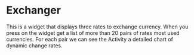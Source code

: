 Exchanger
=========

This is a widget that displays three rates to exchange currency. When you press on the widget get a list of more than 20 pairs of rates most used currencies. For each pair we can see the Activity a detailed chart of dynamic change rates.
